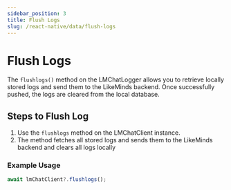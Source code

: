 ```yaml
---
sidebar_position: 3
title: Flush Logs
slug: /react-native/data/flush-logs
---
```


# Flush Logs

The `flushlogs()` method on the LMChatLogger allows you to retrieve locally stored logs and send them to the LikeMinds backend. Once successfully pushed, the logs are cleared from the local database.

## Steps to Flush Log

1. Use the `flushlogs` method on the LMChatClient instance.
2. The method fetches all stored logs and sends them to the LikeMinds backend and clears all logs locally

### Example Usage

```ts
await lmChatClient?.flushlogs();
```
